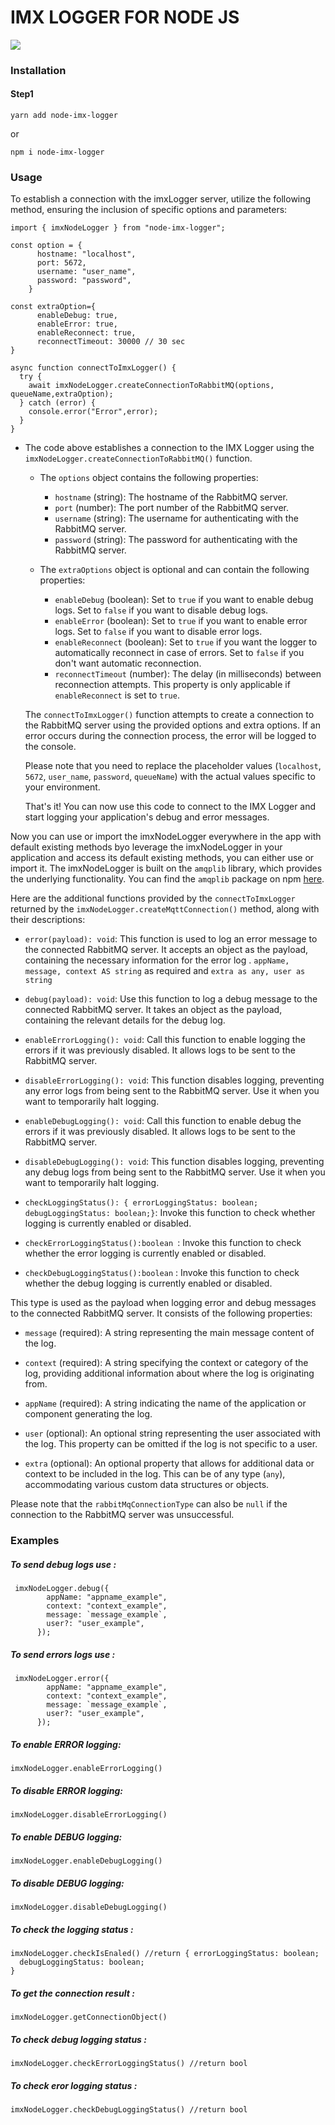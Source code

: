 # IMX LOGGER FOR NODE JS

![](https://imaxeam.com/assets/images/logo-dark.png)

### Installation

#### Step1

```
yarn add node-imx-logger
```

or

```
npm i node-imx-logger
```

### Usage

To establish a connection with the imxLogger server, utilize the following method, ensuring the inclusion of specific options and parameters:

```
import { imxNodeLogger } from "node-imx-logger";

const option = {
      hostname: "localhost",
      port: 5672,
      username: "user_name",
      password: "password",
    }

const extraOption={
      enableDebug: true,
      enableError: true,
      enableReconnect: true,
      reconnectTimeout: 30000 // 30 sec
}

async function connectToImxLogger() {
  try {
    await imxNodeLogger.createConnectionToRabbitMQ(options, queueName,extraOption);
  } catch (error) {
    console.error("Error",error);
  }
}
```

- The code above establishes a connection to the IMX Logger using the `imxNodeLogger.createConnectionToRabbitMQ()` function.
  
  - The `options` object contains the following properties:
    
    - `hostname` (string): The hostname of the RabbitMQ server.
    - `port` (number): The port number of the RabbitMQ server.
    - `username` (string): The username for authenticating with the RabbitMQ server.
    - `password` (string): The password for authenticating with the RabbitMQ server.
  
  - The `extraOptions` object is optional and can contain the following properties:
    
    - `enableDebug` (boolean): Set to `true` if you want to enable debug logs. Set to `false` if you want to disable debug logs.
    - `enableError` (boolean): Set to `true` if you want to enable error logs. Set to `false` if you want to disable error logs.
    - `enableReconnect` (boolean): Set to `true` if you want the logger to automatically reconnect in case of errors. Set to `false` if you don't want automatic reconnection.
    - `reconnectTimeout` (number): The delay (in milliseconds) between reconnection attempts. This property is only applicable if `enableReconnect` is set to `true`.
      
      
  
  The `connectToImxLogger()` function attempts to create a connection to the RabbitMQ server using the provided options and extra options. If an error occurs during the connection process, the error will be logged to the console.
  
  Please note that you need to replace the placeholder values (`localhost`, `5672`, `user_name`, `password`, `queueName`) with the actual values specific to your environment.
  
  That's it! You can now use this code to connect to the IMX Logger and start logging your application's debug and error messages.
  
  

Now you can use or import the imxNodeLogger everywhere in the app with default existing methods byo leverage the imxNodeLogger in your application and access its default existing methods, you can either use or import it. The imxNodeLogger is built on the `amqplib` library, which provides the underlying functionality. You can find the `amqplib` package on npm [here](https://www.npmjs.com/package/amqplib).



Here are the additional functions provided by the `connectToImxLogger` returned by the `imxNodeLogger.createMqttConnection()` method, along with their descriptions:

- `error(payload): void`: This function is used to log an error message to the connected RabbitMQ server. It accepts an object as the payload, containing the necessary information for the error log . `appName, message, context AS string` as required and `extra as any, user as string`

- `debug(payload): void`: Use this function to log a debug message to the connected RabbitMQ server. It takes an object as the payload, containing the relevant details for the debug log.

- `enableErrorLogging(): void`: Call this function to enable logging the errors if it was previously disabled. It allows logs to be sent to the RabbitMQ server.

- `disableErrorLogging(): void`: This function disables logging, preventing any error logs from being sent to the RabbitMQ server. Use it when you want to temporarily halt logging.

- `enableDebugLogging(): void`: Call this function to enable debug the errors if it was previously disabled. It allows logs to be sent to the RabbitMQ server.

- `disableDebugLogging(): void`: This function disables logging, preventing any debug logs from being sent to the RabbitMQ server. Use it when you want to temporarily halt logging.

- `checkLoggingStatus(): { errorLoggingStatus: boolean; debugLoggingStatus: boolean;}`: Invoke this function to check whether logging is currently enabled or disabled.

- `checkErrorLoggingStatus():boolean `: Invoke this function to check whether the error logging is currently enabled or disabled.

- `checkDebugLoggingStatus():boolean` : Invoke this function to check whether the debug logging is currently enabled or disabled.



This type is used as the payload when logging error and debug messages to the connected RabbitMQ server. It consists of the following properties:

- `message` (required): A string representing the main message content of the log.

- `context` (required): A string specifying the context or category of the log, providing additional information about where the log is originating from.

- `appName` (required): A string indicating the name of the application or component generating the log.

- `user` (optional): An optional string representing the user associated with the log. This property can be omitted if the log is not specific to a user.

- `extra` (optional): An optional property that allows for additional data or context to be included in the log. This can be of any type (`any`), accommodating various custom data structures or objects.
  
  

Please note that the `rabbitMqConnectionType` can also be `null` if the connection to the RabbitMQ server was unsuccessful.



### Examples

##### To send debug logs use :

```
 imxNodeLogger.debug({
        appName: "appname_example",
        context: "context_example",
        message: `message_example`,
        user?: "user_example",
      });
```

##### To send errors logs use :

```
 imxNodeLogger.error({
        appName: "appname_example",
        context: "context_example",
        message: `message_example`,
        user?: "user_example",
      });
```

##### To enable ERROR logging:

```
imxNodeLogger.enableErrorLogging()
```

##### To disable ERROR logging:

```
imxNodeLogger.disableErrorLogging()
```

##### To enable DEBUG logging:

```
imxNodeLogger.enableDebugLogging()
```

##### To disable DEBUG logging:

```
imxNodeLogger.disableDebugLogging()
```

##### To check the logging status :

```
imxNodeLogger.checkIsEnaled() //return { errorLoggingStatus: boolean;
  debugLoggingStatus: boolean;
}
```

##### To get the connection result :

```
imxNodeLogger.getConnectionObject()
```

##### To check debug logging status  :

```
imxNodeLogger.checkErrorLoggingStatus() //return bool
```

##### To check eror logging status :

```
imxNodeLogger.checkDebugLoggingStatus() //return bool
```
